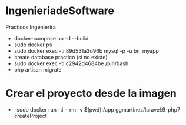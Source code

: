 # IngenieriadeSoftware
Practicos Ingenierira
- docker-compose up -d --build
- sudo docker ps 
- sudo docker exec -ti  89d531a3d96b mysql -p -u bn_myapp
- create database practico (si no existe)
- sudo docker exec  -ti c2942d4684be  /bin/bash 
- php artisan migrate
# Crear el proyecto desde la imagen
- -sudo docker run -ti --rm -v $(pwd):/app ggmartinez/laravel:9-php7 createProject


